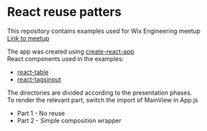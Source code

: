 # React reuse patters        

This repository contains examples used for Wix Engineering meetup       
[Link to meetup](https://www.meetup.com/at-wix/events/244861816/)


The app was created using [create-react-app](https://github.com/facebookincubator/create-react-app)          
React components used in the examples:           
* [react-table](https://github.com/react-tools/react-table)       
* [react-tagsinput](https://github.com/olahol/react-tagsinput)


The directories are divided according to the presentation phases.         
To render the relevant part, switch the import of MainView in App.js        

* Part 1 - No reuse
* Part 2 - Simple composition wrapper
